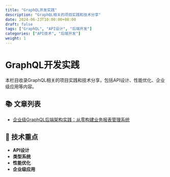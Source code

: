 ```yaml
---
title: "GraphQL开发实践"
description: "GraphQL相关的项目实践和技术分享"
date: 2024-06-23T10:00:00+08:00
draft: false
tags: ["GraphQL", "API设计", "后端开发"]
categories: ["API技术", "后端开发"]
weight: 1
---
```


# GraphQL开发实践

本栏目收录GraphQL相关的项目实践和技术分享，包括API设计、性能优化、企业级应用等内容。

## 📚 文章列表

- [企业级GraphQL后端架构实践：从零构建业务报表管理系统](./graphql-project-readme/)

## 🎯 技术重点

- **API设计**
- **类型系统**
- **性能优化**
- **企业级应用** 